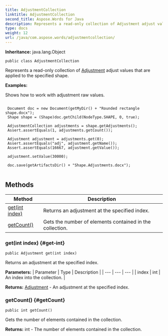 ```yaml
---
title: AdjustmentCollection
linktitle: AdjustmentCollection
second_title: Aspose.Words for Java
description: Represents a read-only collection of Adjustment adjust values that are applied to the specified shape in Java.
type: docs
weight: 12
url: /java/com.aspose.words/adjustmentcollection/
---
```


**Inheritance:**
java.lang.Object
```
public class AdjustmentCollection
```

Represents a read-only collection of [Adjustment](../../com.aspose.words/adjustment/) adjust values that are applied to the specified shape.

 **Examples:** 

Shows how to work with adjustment raw values.

```

 Document doc = new Document(getMyDir() + "Rounded rectangle shape.docx");
 Shape shape = (Shape)doc.getChild(NodeType.SHAPE, 0, true);

 AdjustmentCollection adjustments = shape.getAdjustments();
 Assert.assertEquals(1, adjustments.getCount());

 Adjustment adjustment = adjustments.get(0);
 Assert.assertEquals("adj", adjustment.getName());
 Assert.assertEquals(16667, adjustment.getValue());

 adjustment.setValue(30000);

 doc.save(getArtifactsDir() + "Shape.Adjustments.docx");
 
```
## Methods

| Method | Description |
| --- | --- |
| [get(int index)](#get-int) | Returns an adjustment at the specified index. |
| [getCount()](#getCount) | Gets the number of elements contained in the collection. |
### get(int index) {#get-int}
```
public Adjustment get(int index)
```


Returns an adjustment at the specified index.

**Parameters:**
| Parameter | Type | Description |
| --- | --- | --- |
| index | int | An index into the collection. |

**Returns:**
[Adjustment](../../com.aspose.words/adjustment/) - An adjustment at the specified index.
### getCount() {#getCount}
```
public int getCount()
```


Gets the number of elements contained in the collection.

**Returns:**
int - The number of elements contained in the collection.
